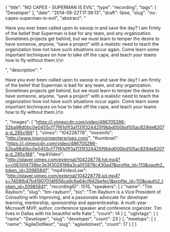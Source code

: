{
  "title": "NO CAPES - SUPERMAN IS EVIL",
  "type": "recording",
  "tags": [
    "Developer"
  ],
  "date": "2014-08-22T17:39:13",
  "draft": false,
  "slug": "no-capes-superman-is-evil",
  "abstract": "<p>Have you ever been called upon to swoop in and save the day? I am firmly of the belief that Superman is bad for any team, and any organization. Sometimes projects get behind, but we must learn to temper the desire to have someone, anyone, “save a project” with a realistic need to teach the organization how not have such situations occur again. Come learn some important techniques on how to take off the cape, and teach your teams how to fly without them.\r\n</p>",
  "description": "<p>Have you ever been called upon to swoop in and save the day? I am firmly of the belief that Superman is bad for any team, and any organization. Sometimes projects get behind, but we must learn to temper the desire to have someone, anyone, “save a project” with a realistic need to teach the organization how not have such situations occur again. Come learn some important techniques on how to take off the cape, and teach your teams how to fly without them.\r\n</p>",
  "images": [
    "https://i.vimeocdn.com/video/486705286-52ba98d0bc0e0455cf77f61d1f3a1131f324425f9bbd000bd105ac829de8207a-d_295x166"
  ],
  "vimeo": "104228778",
  "moreinfo": "http://www.improvingenterprises.com/",
  "thumbnail": "https://i.vimeocdn.com/video/486705286-52ba98d0bc0e0455cf77f61d1f3a1131f324425f9bbd000bd105ac829de8207a-d_295x166",
  "mp4Video": "http://player.vimeo.com/external/104228778.hd.mp4?s=c087d14738bc3e3f3026188a3ca0f2879c430ad7&profile_id=113&oauth2_token_id=20985841",
  "mp4VideoLow": "http://player.vimeo.com/external/104228778.sd.mp4?s=7408fb47b41907014f656ca9c6a64cf942befec1&profile_id=112&oauth2_token_id=20985841",
  "recordingID": 1015,
  "speakers": [
    {
      "name": "Tim Rayburn",
      "slug": "tim-rayburn",
      "bio": "Tim Rayburn is a Vice President of Consulting with Improving, and a passionate advocate for developer learning, mentorship, sponsorship and apprenticeship. A multi-year Microsoft MVP, author, conference speaker and conference organizer. Tim lives in Dallas with his beautiful wife Kate.",
      "count": 14
    }
  ],
  "ugtvtags": [
    {
      "name": "Developer",
      "slug": "developer",
      "count": 23
    }
  ],
  "meetups": [
    {
      "name": "AgileDotNext",
      "slug": "agiledotnext",
      "count": 17
    }
  ]
}